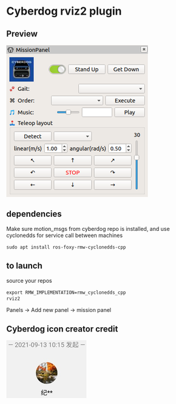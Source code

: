 # Cyberdog rviz2 plugin

## Preview

![preview](readme_pics/preview.png?raw=true)

## dependencies 
Make sure motion_msgs from cyberdog repo is installed, and use cyclonedds for service call between machines
```
sudo apt install ros-foxy-rmw-cyclonedds-cpp
```

## to launch 
source your repos
```
export RMW_IMPLEMENTATION=rmw_cyclonedds_cpp
rviz2
```
 Panels -> Add new panel -> mission panel

 ## Cyberdog icon creator credit
 ![Icon creator](readme_pics/icon_creator.jpg?raw=true)